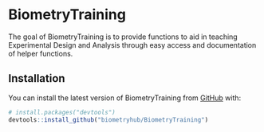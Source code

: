 
<!-- README.md is generated from README.Rmd. Please edit that file -->

# BiometryTraining

<!-- badges: start -->

<!-- badges: end -->

The goal of BiometryTraining is to provide functions to aid in teaching
Experimental Design and Analysis through easy access and documentation
of helper functions.

## Installation

You can install the latest version of BiometryTraining from
[GitHub](https://github.com/) with:

``` r
# install.packages("devtools")
devtools::install_github("biometryhub/BiometryTraining")
```
